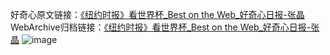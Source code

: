 好奇心原文链接：[《纽约时报》看世界杯_Best on the Web_好奇心日报-张晶](https://www.qdaily.com/articles/1120.html)
WebArchive归档链接：[《纽约时报》看世界杯_Best on the Web_好奇心日报-张晶](http://web.archive.org/web/20190623145642/https://www.qdaily.com/articles/1120.html)
![image](http://ww3.sinaimg.cn/large/007d5XDply1g3v4b1yn7fj30u0380kf3)